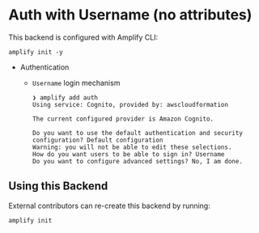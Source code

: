 # Auth with Username (no attributes)

This backend is configured with Amplify CLI:

```shell
amplify init -y
```

- Authentication

  - `Username` login mechanism

    ```shell
    ❯ amplify add auth
    Using service: Cognito, provided by: awscloudformation

    The current configured provider is Amazon Cognito.

    Do you want to use the default authentication and security configuration? Default configuration
    Warning: you will not be able to edit these selections.
    How do you want users to be able to sign in? Username
    Do you want to configure advanced settings? No, I am done.
    ```

## Using this Backend

External contributors can re-create this backend by running:

```shell
amplify init
```
